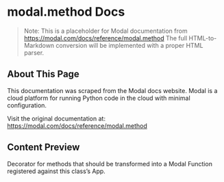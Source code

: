 # modal.method Docs

> Note: This is a placeholder for Modal documentation from https://modal.com/docs/reference/modal.method
> The full HTML-to-Markdown conversion will be implemented with a proper HTML parser.

## About This Page

This documentation was scraped from the Modal docs website. Modal is a cloud platform for running Python code in the cloud with minimal configuration.

Visit the original documentation at: https://modal.com/docs/reference/modal.method

## Content Preview

Decorator for methods that should be transformed into a Modal Function registered against this class’s App.

